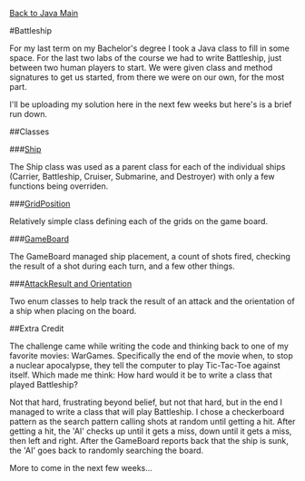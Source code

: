 [Back to Java Main](../)

#Battleship

For my last term on my Bachelor's degree I took a Java class to fill in some space. 
For the last two labs of the course we had to write Battleship, just between two
human players to start. We were given class and method signatures to get us started, 
from there we were on our own, for the most part.

I'll be uploading my solution here in the next few weeks but here's is a brief run down.

##Classes

###[Ship](ship.md)

The Ship class was used as a parent class for each of the individual ships (Carrier,
Battleship, Cruiser, Submarine, and Destroyer) with only a few functions being overriden.

###[GridPosition](gridPosition.md)

Relatively simple class defining each of the grids on the game board.

###[GameBoard](gameBoard.md)

The GameBoard managed ship placement, a count of shots fired, checking the result of
a shot during each turn, and a few other things.

###[AttackResult and Orientation](enums.md)

Two enum classes to help track the result of an attack and the orientation of a ship
when placing on the board.

##Extra Credit

The challenge came while writing the code and thinking back to one of my favorite movies:
WarGames. Specifically the end of the movie when, to stop a nuclear apocalypse, they tell
the computer to play Tic-Tac-Toe against itself. Which made me think: How hard would it be
to write a class that played Battleship?

Not that hard, frustrating beyond belief, but not that hard, but in the end I managed to
write a class that will play Battleship. I chose a checkerboard pattern as the search pattern
calling shots at random until getting a hit. After getting a hit, the 'AI' checks up until it
gets a miss, down until it gets a miss, then left and right. After the GameBoard reports back
that the ship is sunk, the 'AI' goes back to randomly searching the board.

More to come in the next few weeks...
